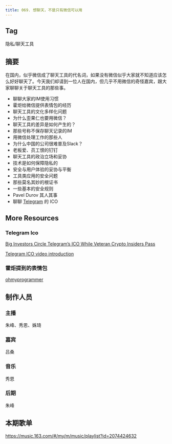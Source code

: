 ```yaml
---
title: 069. 想聊天，不是只有微信可以用
---
```


## Tag

隐私/聊天工具

## 摘要

在国内，似乎微信成了聊天工具的代名词，如果没有微信似乎大家就不知道应该怎么好好聊天了。今天我们却请到一位人在国内，但几乎不用微信的奇怪嘉宾，跟大家聊聊关于聊天工具的那些事。

- 聊聊大家的IM使用习惯
- 霍炬给微信提供表情包的经历
- 聊天工具的文化多样化问题
- 为什么歪果仁也要用微信？
- 聊天工具的差异是如何产生的？
- 那些号称不保存聊天记录的IM
- 用微信处理工作的那些人
- 为什么中国的公司很难普及Slack？
- 老板爱、员工恨的钉钉
- 聊天工具的政治立场和妥协
- 技术是如何保障隐私的
- 安全与用户体验的妥协与平衡
- 工具类应用的安全问题
- 那些莫名其妙的根证书
- 一些基本的安全规则
- Pavel Durov 其人其事
- 聊聊 [Telegram](https://telegram.org/) 的 ICO

## More Resources

### Telegram Ico

[Big Investors Circle Telegram’s ICO While Veteran Crypto Insiders Pass](https://www.bloomberg.com/news/articles/2018-02-02/big-investors-circle-telegram-offering-as-crypto-insiders-pass)

[Telegram ICO video introduction](https://icodrops.com/telegram-ico-ton/)

### 霍炬提到的表情包
[ohmyprogrammer](https://t.me/addstickers/ohmyprogrammer)

## 制作人员

### 主播

朱峰、秀恩、姝琦

### 嘉宾

吕桑

### 音乐

秀恩

### 后期

朱峰

## 本期歌单

 <https://music.163.com/#/my/m/music/playlist?id=2074424632>



## 